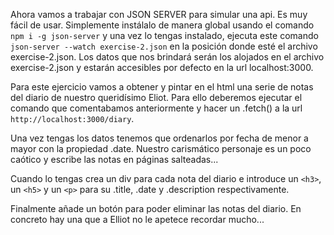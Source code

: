 Ahora vamos a trabajar con JSON SERVER para simular una api. Es muy fácil de usar. Simplemente instálalo de manera global usando el comando `npm i -g json-server` y una vez lo tengas instalado, ejecuta este comando `json-server --watch exercise-2.json` en la posición donde esté el archivo exercise-2.json. Los datos que nos brindará serán los alojados en el archivo exercise-2.json y estarán accesibles por defecto en la url localhost:3000.

Para este ejercicio vamos a obtener y pintar en el html una serie de notas del diario de nuestro queridísimo Eliot. Para ello deberemos ejecutar el comando que comentabamos anteriormente y hacer un .fetch() a la url `http://localhost:3000/diary`.

Una vez tengas los datos tenemos que ordenarlos por fecha de menor a mayor con la propiedad .date. Nuestro carismático personaje es un poco caótico y escribe las notas en páginas salteadas...

Cuando lo tengas crea un div para cada nota del diario e introduce un `<h3>`, un `<h5>` y un `<p>` para su .title, .date y .description respectivamente.

Finalmente añade un botón para poder eliminar las notas del diario. En concreto hay una que a Elliot no le apetece recordar mucho...

